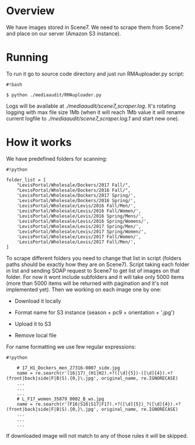 # Overview #

We have images stored in Scene7. We need to scrape them from Scene7 and place on our server (Amazon S3 instance).


# Running #
To run it go to source code directory and just run RMAuploader.py script:

```
#!bash

$ python ./mediaaudit/RMAuploader.py

```
Logs will be available at *./mediaaudit/scene7_scraper.log*. It's rotating logging with max file size 1Mb (when it will reach 1Mb value it will rename current logfile to *./mediaaudit/scene7_scraper.log.1* and start new one).

# How it works #
We have predefined folders for scanning:

```
#!python

folder_list = [
    "LevisPortal/Wholesale/Dockers/2017 Fall/",
    "LevisPortal/Wholesale/Dockers/2016 Fall/",
    'LevisPortal/Wholesale/Dockers/2017 Spring/',
    'LevisPortal/Wholesale/Dockers/2016 Spring/',
    'LevisPortal/Wholesale/Levis/2016 Fall/Men/',
    'LevisPortal/Wholesale/Levis/2016 Fall/Women/',
    'LevisPortal/Wholesale/Levis/2016 Spring/Mens/',
    'LevisPortal/Wholesale/Levis/2016 Spring/Womens/',
    'LevisPortal/Wholesale/Levis/2017 Spring/Men/',
    'LevisPortal/Wholesale/Levis/2017 Spring/Women/',
    'LevisPortal/Wholesale/Levis/2017 Fall/Women/',
    'LevisPortal/Wholesale/Levis/2017 Fall/Men/',
]
```
To scrape different folders you need to change that list in script (folders paths should be exactly how they are on Scene7).
Script taking each folder in list and sending SOAP request to Scene7 to get list of images on that folder. For now it wont include subfolders and it will take only 5000 items (more than 5000 items will be returned with pagination and it's not implemented yet).
Then we working on each image one by one:

* Download it locally

* Format name for S3 instance (season + pc9 + orientation + '.jpg')

* Upload it to S3

* Remove local file

For name formatting we use few regular expressions:

```
#!python

    # 17_H1_Dockers_men_27316-0007_side.jpg
    name = re.search(r'(16|17)_(H1|H2).+?([\d]{5})-([\d]{4}).+?(front|back|side|F|B|S).{0,}\.jpg', original_name, re.IGNORECASE)
    ...
    ...
    ...
    # L_F17_women_35879_0002_B_ws.jpg
    name = re.search(r'(F16|S16|S17|F17).+?([\d]{5})_?([\d]{4}).+?(front|back|side|F|B|S).{0,}\.jpg', original_name, re.IGNORECASE)
    ...
    ...
    ...
```
If downloaded image will not match to any of those rules it will be skipped.